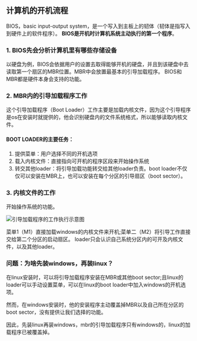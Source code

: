 ## 计算机的开机流程
BIOS，basic input-output system，是一个写入到主板上的韧体（韧体是指写入到硬件上的软件程序）。
**BIOS是开机时计算机系统主动执行的第一个程序**。
### 1. BIOS先会分析计算机里有哪些存储设备
以硬盘为例，BIOS会依据用户的设置去取得能够开机的硬盘，并且到该硬盘中去读取第一个扇区的MBR位置。MBR中会放置最基本的引导加载程序。
BIOS和MBR都是硬件本身会支持的功能。
### 2. MBR内的引导加载程序工作
这个引导加载程序（Boot Loader）工作主要是加载内核文件，因为这个引导程序是os在安装时就提供的，他会识别硬盘内的文件系统格式，所以能够读取内核文件。

#### BOOT LOADER的主要任务：
1. 提供菜单：用户选择不同的开机选项
2. 载入内核文件：直接指向可开机的程序区段来开始操作系统
3. 转交其他loader：将引导加载功能转交给其他loader负责。boot loader不仅仅可以安装在MBR上，也可以安装在每个分区的引导扇区（boot sector）。
### 3. 内核文件的工作
开始操作系统的功能。

![引导加载程序的工作执行示意图](https://images0.cnblogs.com/blog/565958/201311/30222743-2c6627f579bb4bb3abc3994fe8ad018b.jpg)

菜单1（M1）直接加载windows的内核文件来开机;菜单二（M2）将引导工作直接交给第二个分区的启动扇区。
loader只会认识自己系统分区内的可开及内核文件，以及其他loader。

### 问题：为啥先装windows，再装linux？
在linux安装时，可以将引导加载程序安装在MBR或其他boot sector;且linux的loader可以手动设置菜单，可以在linux的boot loader中加入windows的开机选项。

然而，在windows安装时，他的安装程序主动覆盖掉MBR以及自己所在分区的boot sector，没有提供让我们选择的功能。

因此，先装linux再装windows，mbr的引导加载程序只有windows的，linux的加载程序已被覆盖掉。
